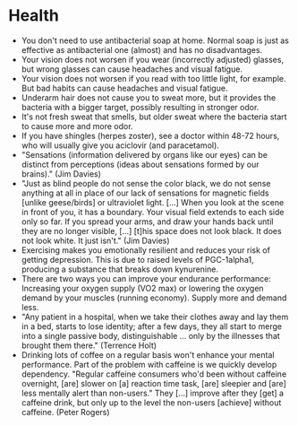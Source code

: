 # Health

 * You don't need to use antibacterial soap at home. Normal soap is just as effective as antibacterial one (almost) and has no disadvantages.
 * Your vision does not worsen if you wear (incorrectly adjusted) glasses, but wrong glasses can cause headaches and visual fatigue.
 * Your vision does not worsen if you read with too little light, for example. But bad habits can cause headaches and visual fatigue.
 * Underarm hair does not cause you to sweat more, but it provides the bacteria with a bigger target, possibly resulting in stronger odor.
 * It's not fresh sweat that smells, but older sweat where the bacteria start to cause more and more odor.
 * If you have shingles (herpes zoster), see a doctor within 48-72 hours, who will usually give you aciclovir (and paracetamol).
 * "Sensations (information delivered by organs like our eyes) can be distinct from perceptions (ideas about sensations formed by our brains)." (Jim Davies)
 * "Just as blind people do not sense the color black, we do not sense anything at all in place of our lack of sensations for magnetic fields [unlike geese/birds] or ultraviolet light. [...] When you look at the scene in front of you, it has a boundary. Your visual field extends to each side only so far. If you spread your arms, and draw your hands back until they are no longer visible, [...] [t]his space does not look black. It does not look white. It just isn't." (Jim Davies)
 * Exercising makes you emotionally resilient and reduces your risk of getting depression. This is due to raised levels of PGC-1alpha1, producing a substance that breaks down kynurenine.
 * There are two ways you can improve your endurance performance: Increasing your oxygen supply (VO2 max) or lowering the oxygen demand by your muscles (running economy). Supply more and demand less.
 * "Any patient in a hospital, when we take their clothes away and lay them in a bed, starts to lose identity; after a few days, they all start to merge into a single passive body, distinguishable ... only by the illnesses that brought them there." (Terrence Holt)
 * Drinking lots of coffee on a regular basis won't enhance your mental performance. Part of the problem with caffeine is we quickly develop dependency. "Regular caffeine consumers who'd been without caffeine overnight, [are] slower on [a] reaction time task, [are] sleepier and [are] less mentally alert than non-users." They [...] improve after they [get] a caffeine drink, but only up to the level the non-users [achieve] without caffeine. (Peter Rogers)
